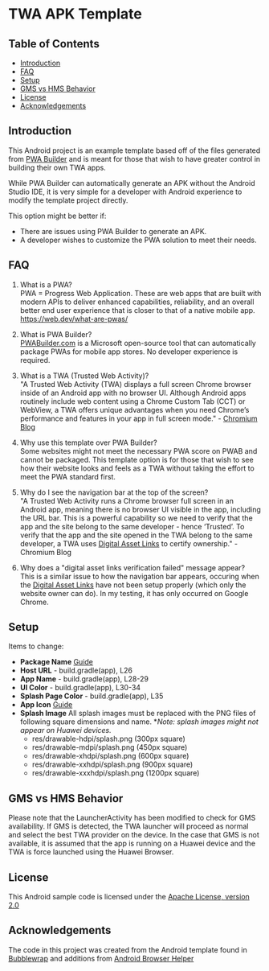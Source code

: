 ﻿# TWA APK Template
## Table of Contents
- [Introduction](#introduction)
- [FAQ](#faq)
- [Setup](#setup)
- [GMS vs HMS Behavior](#gms-vs-hms-behavior)
- [License](#license)
- [Acknowledgements](#acknowledgements)

## Introduction
This Android project is an example template based off of the files generated from [PWA Builder](https://pwabuilder.com/) and is meant for those that wish to have greater control in building their own TWA apps.

While PWA Builder can automatically generate an APK without the Android Studio IDE, it is very simple for a developer with Android experience to modify the template project directly.

This option might be better if:
- There are issues using PWA Builder to generate an APK.
- A developer wishes to customize the PWA solution to meet their needs.

## FAQ

1. What is a PWA?  <br />
   PWA  = Progress Web Application. These are web apps that are built with modern APIs to deliver enhanced capabilities, reliability, and an overall better end user experience that is closer to that of a native mobile app. https://web.dev/what-are-pwas/
2. What is PWA Builder?  <br />
   [PWABuilder.com](https://www.pwabuilder.com/) is a Microsoft open-source tool that can automatically package PWAs for mobile app stores. No developer experience is required.

3. What is a TWA (Trusted Web Activity)?  <br />
   "A Trusted Web Activity (TWA) displays a full screen Chrome browser inside of an Android app with no browser UI. Although Android apps routinely include web content using a Chrome Custom Tab (CCT) or WebView, a TWA offers unique advantages when you need Chrome’s performance and features in your app in full screen mode." - [Chromium Blog](https://blog.chromium.org/2019/02/introducing-trusted-web-activity-for.html)

4. Why use this template over PWA Builder? <br />
   Some websites might not meet the necessary PWA score on PWAB and cannot be packaged. This template option is for those that wish to see how their website looks and feels as a TWA without taking the effort to meet the PWA standard first.

5. Why do I see the navigation bar at the top of the screen? <br />
   "A Trusted Web Activity runs a Chrome browser full screen in an Android app, meaning there is no browser UI visible in the app, including the URL bar. This is a powerful capability so we need to verify that the app and the site belong to the same developer - hence ‘Trusted’. To verify that the app and the site opened in the TWA belong to the same developer, a TWA uses [Digital Asset Links](https://developers.google.com/digital-asset-links/v1/getting-started) to certify ownership." - Chromium Blog

6. Why does a "digital asset links verification failed" message appear? <br />
   This is a similar issue to how the navigation bar appears, occuring when the [Digital Asset Links](https://developers.google.com/digital-asset-links/v1/getting-started) have not been setup properly (which only the website owner can do). In my testing, it has only occurred on Google Chrome.

## Setup
Items to change:
- **Package Name**
  [Guide](https://stackoverflow.com/questions/16804093/rename-package-in-android-studio)
- **Host URL** - build.gradle(app), L26
- **App Name** - build.gradle(app), L28-29
- **UI Color** - build.gradle(app), L30-34
- **Splash Page Color** - build.gradle(app), L35
- **App Icon**
  [Guide](https://stackoverflow.com/questions/26615889/how-do-you-change-the-launcher-logo-of-an-app-in-android-studio)
- **Splash Image**
  All splash images must be replaced with the PNG files of following square dimensions and name.
  **Note: splash images might not appear on Huawei devices.*
    - res/drawable-hdpi/splash.png (300px square)
    - res/drawable-mdpi/splash.png (450px square)
    - res/drawable-xhdpi/splash.png (600px square)
    - res/drawable-xxhdpi/splash.png (900px square)
    - res/drawable-xxxhdpi/splash.png (1200px square)

## GMS vs HMS Behavior

Please note that the LauncherActivity has been modified to check for GMS availability. If GMS is detected, the TWA launcher will proceed as normal and select the best TWA provider on the device. In the case that GMS is not available, it is assumed that the app is running on a Huawei device and the TWA is force launched using the Huawei Browser.

## License
This Android sample code is licensed under the  [Apache License, version 2.0](http://www.apache.org/licenses/LICENSE-2.0)

## Acknowledgements
The code in this project was created from the Android template found in [Bubblewrap](https://github.com/GoogleChromeLabs/bubblewrap) and additions from [Android Browser Helper](https://github.com/GoogleChrome/android-browser-helper)